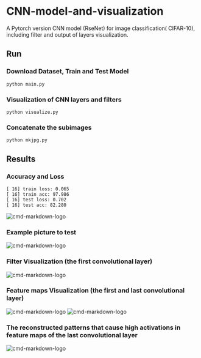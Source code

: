 # CNN-model-and-visualization
A Pytorch version CNN model (RseNet) for image classification( CIFAR-10), including filter and output of layers visualization.


## Run
### Download Dataset, Train and Test Model
```
python main.py
```

### Visualization of CNN layers and filters
```
python visualize.py
```

### Concatenate the subimages
```
python mkjpg.py
```

## Results
### Accuracy and Loss
```
[ 16] train loss: 0.065
[ 16] train acc: 97.986
[ 16] test loss: 0.702
[ 16] test acc: 82.280
```
![cmd-markdown-logo](https://github.com/WangHelin1997/CNN-model-and-visualization/blob/master/res/res.png)

### Example picture to test
![cmd-markdown-logo](https://github.com/WangHelin1997/CNN-model-and-visualization/blob/master/orginal.jpg)

### Filter Visualization (the first convolutional layer)
![cmd-markdown-logo](https://github.com/WangHelin1997/CNN-model-and-visualization/blob/master/filter/layer_vis_conv1.jpg)

### Feature maps Visualization (the first and last convolutional layer)
![cmd-markdown-logo](https://github.com/WangHelin1997/CNN-model-and-visualization/blob/master/output/layer_vis_conv1.jpg)
![cmd-markdown-logo](https://github.com/WangHelin1997/CNN-model-and-visualization/blob/master/output/layer_vis_resblock4_2_0.jpg)

### The reconstructed patterns that cause high activations in feature maps of the last convolutional layer
![cmd-markdown-logo](https://github.com/WangHelin1997/CNN-model-and-visualization/blob/master/generated/layer_vis_resblock4_2_1.jpg)


